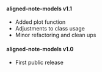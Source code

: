 #### aligned-note-models v1.1
 - Added plot function
 - Adjustments to class usage
 - Minor refactoring and clean ups

#### aligned-note-models v1.0
 - First public release
